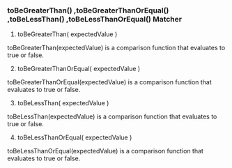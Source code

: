 ### toBeGreaterThan() ,toBeGreaterThanOrEqual() ,toBeLessThan() ,toBeLessThanOrEqual() Matcher


1. toBeGreaterThan( expectedValue )

toBeGreaterThan(expectedValue) is a comparison function that evaluates to true or false.

2. toBeGreaterThanOrEqual( expectedValue )

toBeGreaterThanOrEqual(expectedValue) is a comparison function that evaluates to true or false.

3. toBeLessThan( expectedValue )

toBeLessThan(expectedValue) is a comparison function that evaluates to true or false.

4. toBeLessThanOrEqual( expectedValue )

toBeLessThanOrEqual(expectedValue) is a comparison function that evaluates to true or false.

